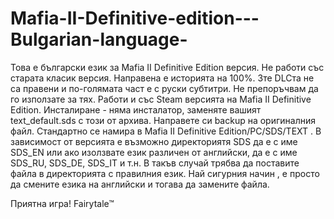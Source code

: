 # Mafia-II-Definitive-edition---Bulgarian-language-

Това е български език за Mafia II Definitive Edition версия. Не работи със старата класик версия.
Направена е историята на 100%.
3те DLCта не са правени и по-голямата част е с руски субтитри. Не препоръчвам да го използате за тях.
Работи и със Steam версията на Mafia II Definitive Edition.
Инсталиране - няма инсталатор,  заменяте вашият text_default.sds с този от архива. Направете си backup на оригиналния файл. Стандартно се намира в Mafia II Definitive Edition/PC/SDS/TEXT . 
В зависимост от версията е възможно директориятя SDS да е с име SDS_EN или ако изолзвате език различен от английски, да е с име SDS_RU, SDS_DE, SDS_IT и т.н. В такъв случай трябва да поставите файла в директорията с правилния език. Най сигурния начин , е просто да смените езика на английски и тогава да замените файла.

Приятна игра!
Fairytale™
